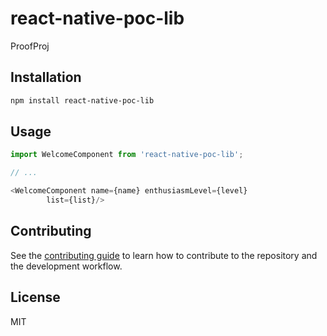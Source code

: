 # react-native-poc-lib

ProofProj

## Installation

```sh
npm install react-native-poc-lib
```

## Usage

```js
import WelcomeComponent from 'react-native-poc-lib';

// ...

<WelcomeComponent name={name} enthusiasmLevel={level} 
        list={list}/>
```

## Contributing

See the [contributing guide](CONTRIBUTING.md) to learn how to contribute to the repository and the development workflow.

## License

MIT
